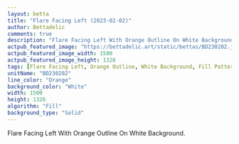 ```yaml
---
layout: betta
title: "Flare Facing Left (2023-02-02)"
author: Bettadelic
comments: true
description: "Flare Facing Left With Orange Outline On White Background."
actpub_featured_image: "https://bettadelic.art/static/bettas/BD230202.jpg"
actpub_featured_image_width: 1500
actpub_featured_image_height: 1326
tags: [Flare Facing Left, Orange Outline, White Background, Fill Pattern, February 2023, Solid Background Pattern]
unitName: "BD230202"
line_color: "Orange"
background_color: "White"
width: 1500
height: 1326
algorithm: "Fill"
background_type: "Solid"
---
```


Flare Facing Left With Orange Outline On White Background.
